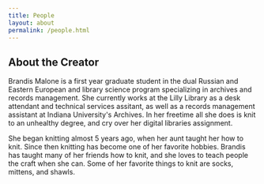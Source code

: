 ```yaml
---
title: People
layout: about
permalink: /people.html
---
```


## About the Creator

Brandis Malone is a first year graduate student in the dual Russian and Eastern European and library science program specializing in archives and records management. She currently works at the Lilly Library as a desk attendant and technical services assitant, as well as a records management assistant at Indiana University's Archives. In her freetime all she does is knit to an unhealthy degree, and cry over her digital libraries assignment.

She began knitting almost 5 years ago, when her aunt taught her how to knit. Since then knitting has become one of her favorite hobbies. Brandis has taught many of her friends how to knit, and she loves to teach people the craft when she can. Some of her favorite things to knit are socks, mittens, and shawls. 


